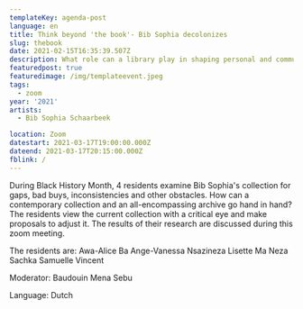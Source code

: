 ```yaml
---
templateKey: agenda-post
language: en
title: Think beyond 'the book'- Bib Sophia decolonizes
slug: thebook
date: 2021-02-15T16:35:39.507Z
description: What role can a library play in shaping personal and community identity? How can we give a place to the social life and shared memories of Black communities in Belgium? What about self-published works? Our mission is to actively collect and offer materials from black writers, filmmakers and cultural players.
featuredpost: true
featuredimage: /img/templateevent.jpeg
tags:
  - zoom
year: '2021'
artists:
  - Bib Sophia Schaarbeek

location: Zoom
datestart: 2021-03-17T19:00:00.000Z
dateend: 2021-03-17T20:15:00.000Z
fblink: /
---
```




During Black History Month, 4 residents examine Bib Sophia's collection for gaps, bad buys, inconsistencies and other obstacles. How can a contemporary collection and an all-encompassing archive go hand in hand? The residents view the current collection with a critical eye and make proposals to adjust it. The results of their research are discussed during this zoom meeting.

The residents are:
Awa-Alice Ba
Ange-Vanessa Nsazineza
Lisette Ma Neza
Sachka Samuelle Vincent

Moderator: Baudouin Mena Sebu


Language: Dutch

